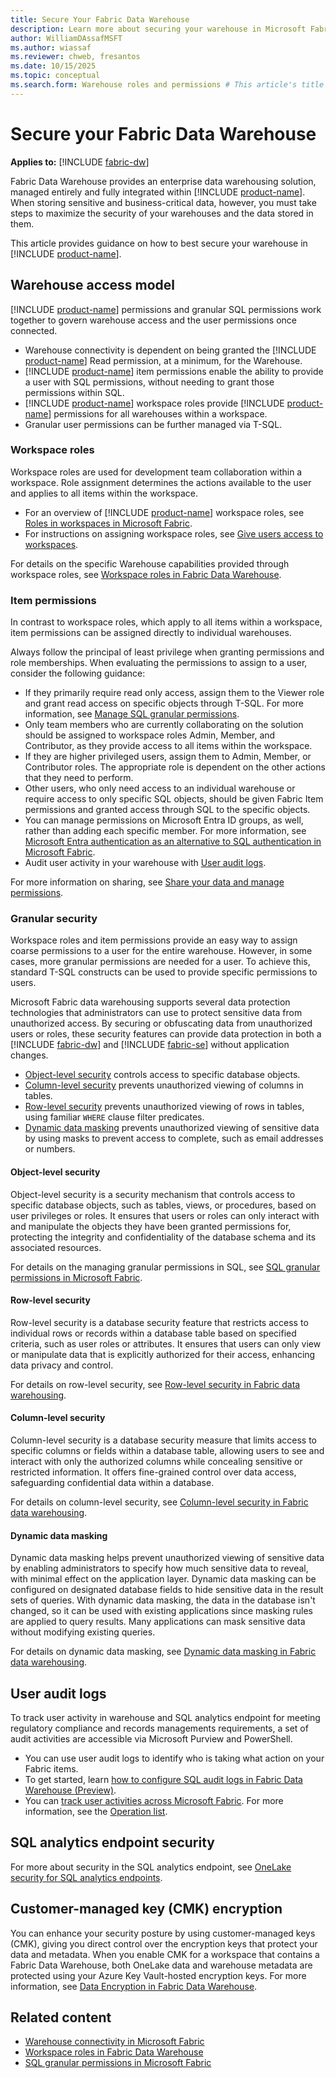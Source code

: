 ```yaml
---
title: Secure Your Fabric Data Warehouse
description: Learn more about securing your warehouse in Microsoft Fabric.
author: WilliamDAssafMSFT
ms.author: wiassaf
ms.reviewer: chweb, fresantos
ms.date: 10/15/2025
ms.topic: conceptual
ms.search.form: Warehouse roles and permissions # This article's title should not change. If so, contact engineering.
---
```


# Secure your Fabric Data Warehouse

**Applies to:** [!INCLUDE [fabric-dw](includes/applies-to-version/fabric-dw.md)]

Fabric Data Warehouse provides an enterprise data warehousing solution, managed entirely and fully integrated within [!INCLUDE [product-name](../includes/product-name.md)]. When storing sensitive and business-critical data, however, you must take steps to maximize the security of your warehouses and the data stored in them.

This article provides guidance on how to best secure your warehouse in [!INCLUDE [product-name](../includes/product-name.md)].

<a id="share-a-warehouse"></a>

## Warehouse access model

[!INCLUDE [product-name](../includes/product-name.md)] permissions and granular SQL permissions work together to govern warehouse access and the user permissions once connected.

- Warehouse connectivity is dependent on being granted the [!INCLUDE [product-name](../includes/product-name.md)] Read permission, at a minimum, for the Warehouse.
- [!INCLUDE [product-name](../includes/product-name.md)] item permissions enable the ability to provide a user with SQL permissions, without needing to grant those permissions within SQL.
- [!INCLUDE [product-name](../includes/product-name.md)] workspace roles provide [!INCLUDE [product-name](../includes/product-name.md)] permissions for all warehouses within a workspace.
- Granular user permissions can be further managed via T-SQL.

### Workspace roles

Workspace roles are used for development team collaboration within a workspace. Role assignment determines the actions available to the user and applies to all items within the workspace.

- For an overview of [!INCLUDE [product-name](../includes/product-name.md)] workspace roles, see [Roles in workspaces in Microsoft Fabric](../fundamentals/roles-workspaces.md).
- For instructions on assigning workspace roles, see [Give users access to workspaces](../fundamentals/give-access-workspaces.md).

For details on the specific Warehouse capabilities provided through workspace roles, see [Workspace roles in Fabric Data Warehouse](workspace-roles.md).

### Item permissions

In contrast to workspace roles, which apply to all items within a workspace, item permissions can be assigned directly to individual warehouses. 

Always follow the principal of least privilege when granting permissions and role memberships. When evaluating the permissions to assign to a user, consider the following guidance:

- If they primarily require read only access, assign them to the Viewer role and grant read access on specific objects through T-SQL. For more information, see [Manage SQL granular permissions](sql-granular-permissions.md).
- Only team members who are currently collaborating on the solution should be assigned to workspace roles Admin, Member, and Contributor, as they provide access to all items within the workspace.
- If they are higher privileged users, assign them to Admin, Member, or Contributor roles. The appropriate role is dependent on the other actions that they need to perform.  
- Other users, who only need access to an individual warehouse or require access to only specific SQL objects, should be given Fabric Item permissions and granted access through SQL to the specific objects.
- You can manage permissions on Microsoft Entra ID groups, as well, rather than adding each specific member. For more information, see [Microsoft Entra authentication as an alternative to SQL authentication in Microsoft Fabric](entra-id-authentication.md).
- Audit user activity in your warehouse with [User audit logs](#user-audit-logs).

For more information on sharing, see [Share your data and manage permissions](share-warehouse-manage-permissions.md).

### Granular security

Workspace roles and item permissions provide an easy way to assign coarse permissions to a user for the entire warehouse. However, in some cases, more granular permissions are needed for a user. To achieve this, standard T-SQL constructs can be used to provide specific permissions to users.

Microsoft Fabric data warehousing supports several data protection technologies that administrators can use to protect sensitive data from unauthorized access. By securing or obfuscating data from unauthorized users or roles, these security features can provide data protection in both a [!INCLUDE [fabric-dw](includes/fabric-dw.md)] and [!INCLUDE [fabric-se](includes/fabric-se.md)] without application changes.

- [Object-level security](#object-level-security) controls access to specific database objects.
- [Column-level security](#column-level-security) prevents unauthorized viewing of columns in tables.
- [Row-level security](#row-level-security) prevents unauthorized viewing of rows in tables, using familiar `WHERE` clause filter predicates.
- [Dynamic data masking](#dynamic-data-masking) prevents unauthorized viewing of sensitive data by using masks to prevent access to complete, such as email addresses or numbers.

#### Object-level security

Object-level security is a security mechanism that controls access to specific database objects, such as tables, views, or procedures, based on user privileges or roles. It ensures that users or roles can only interact with and manipulate the objects they have been granted permissions for, protecting the integrity and confidentiality of the database schema and its associated resources.

For details on the managing granular permissions in SQL, see [SQL granular permissions in Microsoft Fabric](sql-granular-permissions.md).

#### Row-level security

Row-level security is a database security feature that restricts access to individual rows or records within a database table based on specified criteria, such as user roles or attributes. It ensures that users can only view or manipulate data that is explicitly authorized for their access, enhancing data privacy and control.

For details on row-level security, see [Row-level security in Fabric data warehousing](row-level-security.md).

#### Column-level security

Column-level security is a database security measure that limits access to specific columns or fields within a database table, allowing users to see and interact with only the authorized columns while concealing sensitive or restricted information. It offers fine-grained control over data access, safeguarding confidential data within a database.

For details on column-level security, see [Column-level security in Fabric data warehousing](column-level-security.md).

#### Dynamic data masking

Dynamic data masking helps prevent unauthorized viewing of sensitive data by enabling administrators to specify how much sensitive data to reveal, with minimal effect on the application layer. Dynamic data masking can be configured on designated database fields to hide sensitive data in the result sets of queries. With dynamic data masking, the data in the database isn't changed, so it can be used with existing applications since masking rules are applied to query results. Many applications can mask sensitive data without modifying existing queries.

For details on dynamic data masking, see [Dynamic data masking in Fabric data warehousing](dynamic-data-masking.md).

## User audit logs

To track user activity in warehouse and SQL analytics endpoint for meeting regulatory compliance and records managements requirements, a set of audit activities are accessible via Microsoft Purview and PowerShell. 

- You can use user audit logs to identify who is taking what action on your Fabric items. 
- To get started, learn [how to configure SQL audit logs in Fabric Data Warehouse (Preview)](configure-sql-audit-logs.md). 
- You can [track user activities across Microsoft Fabric](../admin/track-user-activities.md). For more information, see the [Operation list](../admin/operation-list.md).

## SQL analytics endpoint security

For more about security in the SQL analytics endpoint, see [OneLake security for SQL analytics endpoints](../onelake/sql-analytics-endpoint-onelake-security.md).

## Customer-managed key (CMK) encryption

You can enhance your security posture by using customer-managed keys (CMK), giving you direct control over the encryption keys that protect your data and metadata. When you enable CMK for a workspace that contains a Fabric Data Warehouse, both OneLake data and warehouse metadata are protected using your Azure Key Vault-hosted encryption keys. For more information, see [Data Encryption in Fabric Data Warehouse](encryption.md).

## Related content

- [Warehouse connectivity in Microsoft Fabric](connectivity.md)
- [Workspace roles in Fabric Data Warehouse](workspace-roles.md)
- [SQL granular permissions in Microsoft Fabric](sql-granular-permissions.md)
